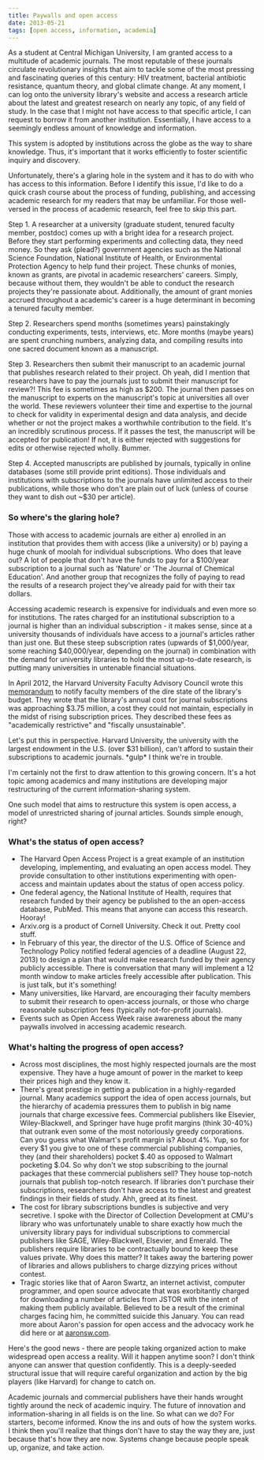 ```yaml
---
title: Paywalls and open access
date: 2013-05-21
tags: [open access, information, academia]
---
```


As a student at Central Michigan University, I am granted access to a multitude
of academic journals. The most reputable of these journals circulate
revolutionary insights that aim to tackle some of the most pressing and
fascinating queries of this century: HIV treatment, bacterial antibiotic
resistance, quantum theory, and global climate change. At any moment, I can log
onto the university library's website and access a research article about the
latest and greatest research on nearly any topic, of any field of study. In the
case that I might not have access to that specific article, I can request to
borrow it from another institution. Essentially, I have access to a seemingly
endless amount of knowledge and information.

This system is adopted by institutions across the globe as the way to share
knowledge. Thus, it's important that it works efficiently to foster scientific
inquiry and discovery.

Unfortunately, there's a glaring hole in the system and it has to do with who
has access to this information. Before I identify this issue, I'd like to do a
quick crash course about the process of funding, publishing, and accessing
academic research for my readers that may be unfamiliar. For those well-versed
in the process of academic research, feel free to skip this part.

Step 1. A researcher at a university (graduate student, tenured faculty member,
postdoc) comes up with a bright idea for a research project. Before they start
performing experiments and collecting data, they need money. So they ask
(plead?) government agencies such as the National Science Foundation, National
Institute of Health, or Environmental Protection Agency to help fund their
project. These chunks of monies, known as grants, are pivotal in academic
researchers' careers. Simply, because without them, they wouldn't be able to
conduct the research projects they're passionate about. Additionally, the amount
of grant monies accrued throughout a academic's career is a huge determinant in
becoming a tenured faculty member.

Step 2. Researchers spend months (sometimes years) painstakingly conducting
experiments, tests, interviews, etc. More months (maybe years) are spent
crunching numbers, analyzing data, and compiling results into one sacred
document known as a manuscript.

Step 3. Researchers then submit their manuscript to an academic journal that
publishes research related to their project. Oh yeah, did I mention that
researchers have to pay the journals just to submit their manuscript for
review?! This fee is sometimes as high as $200. The journal then passes on the
manuscript to experts on the manuscript's topic at universities all over the
world. These reviewers volunteer their time and expertise to the journal to
check for validity in experimental design and data analysis, and decide whether
or not the project makes a worthwhile contribution to the field. It's an
incredibly scrutinous process. If it passes the test, the manuscript will be
accepted for publication! If not, it is either rejected with suggestions for
edits or otherwise rejected wholly. Bummer.

Step 4. Accepted manuscripts are published by journals, typically in online
databases (some still provide print editions). Those individuals and
institutions with subscriptions to the journals have unlimited access to their
publications, while those who don't are plain out of luck (unless of course they
want to dish out ~$30 per article).

### So where's the glaring hole?

Those with access to academic journals are either a) enrolled in an institution
that provides them with access (like a university) or b) paying a huge chunk of
moolah for individual subscriptions. Who does that leave out? A lot of people
that don't have the funds to pay for a $100/year subscription to a journal such
as 'Nature' or 'The Journal of Chemical Education'. And another group that
recognizes the folly of paying to read the results of a research project they've
already paid for with their tax dollars.

Accessing academic research is expensive for individuals and even more so for
institutions. The rates charged for an institutional subscription to a journal
is higher than an individual subscription - it makes sense, since at a
university thousands of individuals have access to a journal's articles rather
than just one. But these steep subscription rates (upwards of $1,000/year, some
reaching $40,000/year, depending on the journal) in combination with the demand
for university libraries to hold the most up-to-date research, is putting many
universities in untenable financial situations.

In April 2012, the Harvard University Faculty Advisory Council wrote this
[memorandum](http://isites.harvard.edu/icb/icb.do?keyword=k77982&tabgroupid=icb.tabgroup143448)
to notify faculty members of the dire state of the library's budget. They wrote
that the library's annual cost for journal subscriptions was approaching $3.75
million, a cost they could not maintain, especially in the midst of rising
subscription prices. They described these fees as "academically restrictive" and
"fiscally unsustainable".

Let's put this in perspective. Harvard University, the university with the
largest endowment in the U.S. (over $31 billion), can't afford to sustain their
subscriptions to academic journals. \*gulp\* I think we're in trouble.

I'm certainly not the first to draw attention to this growing concern. It's a
hot topic among academics and many institutions are developing major
restructuring of the current information-sharing system.

One such model that aims to restructure this system is open access, a model of
unrestricted sharing of journal articles. Sounds simple enough, right?

### What's the status of open access?

* The Harvard Open Access Project is a great example of an institution developing, implementing, and evaluating an open access model. They provide consultation to other institutions experimenting with open-access and maintain updates about the status of open access policy.
* One federal agency, the National Institute of Health, requires that research funded by their agency be published to the an open-access database, PubMed. This means that anyone can access this research. Hooray!
* Arxiv.org is a product of Cornell University. Check it out. Pretty cool stuff.
* In February of this year, the director of the U.S. Office of Science and Technology Policy notified federal agencies of a deadline (August 22, 2013)  to design a plan that would make research funded by their agency publicly accessible. There is conversation that many will implement a 12 month window to make articles freely accessible after publication. This is just talk, but it's something!
* Many universities, like Harvard, are encouraging their faculty members to submit their research to open-access journals, or those who charge reasonable subscription fees (typically not-for-profit journals).
* Events such as Open Access Week raise awareness about the many paywalls involved in accessing academic research.


### What's halting the progress of open access?

* Across most disciplines, the most highly respected journals are the most expensive. They have a huge amount of power in the market to keep their prices high and they know it.
* There's great prestige in getting a publication in a highly-regarded journal. Many academics support the idea of open access journals, but the hierarchy of academia pressures them to publish in big name journals that charge excessive fees.
Commercial publishers like Elsevier, Wiley-Blackwell, and Springer have huge profit margins (think 30-40%) that outrank even some of the most notoriously greedy corporations. Can you guess what Walmart's profit margin is? About 4%. Yup, so for every $1 you give to one of these commercial publishing companies, they (and their shareholders) pocket $.40 as opposed to Walmart pocketing $.04. So why don't we stop subscribing to the journal packages that these commercial publishers
sell? They house top-notch journals that publish top-notch research. If libraries don't purchase their subscriptions, researchers don't have access to the latest and greatest findings in their fields of study. Ahh, greed at its finest.
* The cost for library subscriptions bundles is subjective and very secretive. I spoke with the Director of Collection Development at CMU's library who was unfortunately unable to share exactly how much the university library pays for individual subscriptions to commercial publishers like SAGE, Wiley-Blackwell, Elsevier, and Emerald. The publishers require libraries to be contractually bound to keep these values private. Why does this matter? It takes away the bartering
power of libraries and allows publishers to charge dizzying prices without contest.
* Tragic stories like that of Aaron Swartz, an internet activist, computer programmer, and open source advocate that was exorbitantly charged for downloading a number of articles from JSTOR with the intent of making them publicly available. Believed to be a result of the criminal charges facing him, he committed suicide this January. You can read more about Aaron's passion for open access and the advocacy work he did here or at [aaronsw.com]().

Here's the good news - there are people taking organized action to make
widespread open access a reality. Will it happen anytime soon? I don't think
anyone can answer that question confidently. This is a deeply-seeded structural
issue that will require careful organization and action by the big players (like
Harvard) for change to catch on.

Academic journals and commercial publishers have their hands wrought tightly
around the neck of academic inquiry. The future of innovation and
information-sharing in all fields is on the line. So what can we do? For
starters, become informed. Know the ins and outs of how the system works. I
think then you'll realize that things don't have to stay the way they are, just
because that's how they are now. Systems change because people speak up,
organize, and take action.
